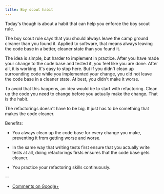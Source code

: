 ```yaml
---
title: Boy scout habit
---
```


Today's though is about a habit that can help you enforce the boy scout rule.

The boy scout rule says that you should always leave the camp ground cleaner
than you found it. Applied to software, that means always leaving the code base
in a better, cleaner state than you found it.

The idea is simple, but harder to implement in practice. After you have made
your change to the code base and tested it, you feel like you are done. After
all, it is working. It's easy to stop here. But if you didn't clean up
surrounding code while you implemented your change, you did not leave the code
base in a cleaner state. At best, you didn't make it worse.

To avoid that this happens, an idea would be to start with refactoring. Clean
up the code you need to change before you actually make the change. That is the
habit.

The refactorings doesn't have to be big. It just has to be something that makes
the code cleaner.

Benefits:

* You always clean up the code base for every change you make, preventing it
  from getting worse and worse.

* In the same way that writing tests first ensure that you actually write tests
  at all, doing refactorings firsts ensures that the code base gets cleaner.

* You practice your refactoring skills continuously.

--

* [Comments on Google+](https://plus.google.com/u/0/112175093836850283531/posts/JFFiRFFrHHX)
